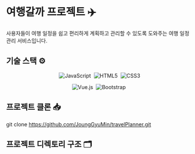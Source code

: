 # 여행갈까 프로젝트 ✈️
사용자들이 여행 일정을 쉽고 편리하게 계획하고 관리할 수 있도록 도와주는 여행 일정 관리 서비스입니다.

## 기술 스택 ⚙️
<!-- 기술 스택 배지 -->
<p align="center">
  <!-- 첫 번째 줄: 프로그래밍 언어 -->
  <img src="https://img.shields.io/badge/JavaScript-F7DF1E?style=for-the-badge&logo=javascript&logoColor=black" alt="JavaScript" />&nbsp;
  <img src="https://img.shields.io/badge/HTML5-E34F26?style=for-the-badge&logo=html5&logoColor=white" alt="HTML5" />&nbsp;
  <img src="https://img.shields.io/badge/CSS3-1572B6?style=for-the-badge&logo=css3&logoColor=white" alt="CSS3" />
</p>

<p align="center">
  <!-- 두 번째 줄: 프레임워크 및 라이브러리 -->
  <img src="https://img.shields.io/badge/Vue.js-4FC08D?style=for-the-badge&logo=vue.js&logoColor=white" alt="Vue.js" />&nbsp;
  <img src="https://img.shields.io/badge/Bootstrap-7952B3?style=for-the-badge&logo=bootstrap&logoColor=white" alt="Bootstrap" />&nbsp;
</p>

## 프로젝트 클론 📥
git clone https://github.com/JoungGyuMin/travelPlanner.git

## 프로젝트 디렉토리 구조 🗂️
